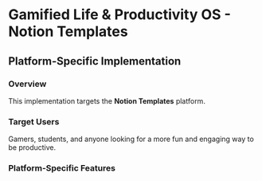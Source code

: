 # Gamified Life & Productivity OS - Notion Templates

## Platform-Specific Implementation

### Overview
This implementation targets the **Notion Templates** platform.

### Target Users
Gamers, students, and anyone looking for a more fun and engaging way to be productive.

### Platform-Specific Features
